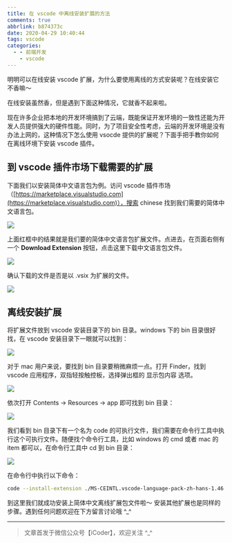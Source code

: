 ```yaml
---
title: 在 vscode 中离线安装扩展的方法
comments: true
abbrlink: b874373c
date: 2020-04-29 10:40:44
tags: vscode
categories:
  - - 前端开发
    - vscode
---
```


明明可以在线安装 vscode 扩展，为什么要使用离线的方式安装呢？在线安装它不香嘛～

在线安装虽然香，但是遇到下面这种情况，它就香不起来啦。

<!-- more -->

现在许多企业把本地的开发环境搞到了云端，既能保证开发环境的一致性还能为开发人员提供强大的硬件性能。同时，为了项目安全性考虑，云端的开发环境是没有办法上网的，这种情况下怎么使用 vsocde 提供的扩展呢？下面手把手教你如何在离线环境下安装 vscode 插件。

## 到 vscode 插件市场下载需要的扩展

下面我们以安装简体中文语言包为例。访问 vscode 插件市场（[https://marketplace.visualstudio.com](https://marketplace.visualstudio.com)），搜索 chinese 找到我们需要的简体中文语言包。

![](https://i.loli.net/2020/06/05/3PMAIxut5jGFJmn.png)

上面红框中的结果就是我们要的简体中文语言包扩展文件。点进去，在页面右侧有一个 **Download Extension** 按钮，点击这里下载中文语言包文件。

![](https://i.loli.net/2020/06/05/c3IzVuEWLvtjpOD.jpg)

确认下载的文件是否是以 .vsix 为扩展的文件。

![](https://i.loli.net/2020/06/05/wqUxcoQNrVhGjuR.png)

## 离线安装扩展

将扩展文件放到 vscode 安装目录下的 bin 目录。windows 下的 bin 目录很好找，在 vscode 安装目录下一眼就可以找到：

![](https://i.loli.net/2020/06/05/hw9AdX5Lsex83yQ.png)

对于 mac 用户来说，要找到 bin 目录要稍微麻烦一点。打开 Finder，找到 vscode 应用程序，双指轻按触控板，选择弹出框的 显示包内容 选项。

![](https://i.loli.net/2020/06/05/fW6Y3eXvyBxpcqE.png)

依次打开 Contents -> Resources -> app 即可找到 bin 目录：

![](https://i.loli.net/2020/06/05/FcqagUehb13zJGl.png)

我们看到 bin 目录下有一个名为 code 的可执行文件，我们需要在命令行工具中执行这个可执行文件。随便找个命令行工具，比如 windows 的 cmd 或者 mac 的 item 都可以，在命令行工具中 cd 到 bin 目录：

![](https://i.loli.net/2020/06/05/irqcvsBgH1aItw2.png)

在命令行中执行以下命令：

``` bash
code --install-extension ./MS-CEINTL.vscode-language-pack-zh-hans-1.46.0.vsix
```

到这里我们就成功安装上简体中文离线扩展包文件啦～ 安装其他扩展也是同样的步骤。遇到任何问题欢迎在下方留言讨论哦 ^_^

----

> 文章首发于微信公众号【iCoder】，欢迎关注 ^_^
